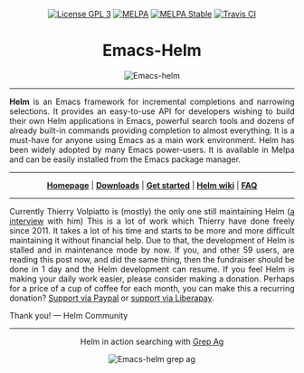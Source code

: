 <p align="center">
  <a href="http://www.gnu.org/licenses/gpl-3.0.txt"><img src="https://img.shields.io/badge/license-GPL_3-green.svg" alt="License GPL 3" /></a>
  <a href="https://melpa.org/#/helm"><img alt="MELPA" src="https://melpa.org/packages/helm-badge.svg"/></a>
  <a href="https://stable.melpa.org/#/helm"><img alt="MELPA Stable" src="https://stable.melpa.org/packages/helm-badge.svg"/></a>
  <a href="https://travis-ci.org/emacs-helm/helm"><img alt="Travis CI" src="https://travis-ci.org/emacs-helm/helm.svg?branch=master"/></a>
</p>


<h1 align="center">Emacs-Helm</h1>

<p align="center">
  <img src="https://avatars3.githubusercontent.com/u/1541688?v=3&amp;s=200" alt="Emacs-helm" title="" />
</p>

***
<p align="justify">
  <b>Helm</b> is an Emacs framework for incremental completions and narrowing
  selections. It provides an easy-to-use API for developers wishing to build
  their own Helm applications in Emacs, powerful search tools and dozens of
  already built-in commands providing completion to almost everything.
  It is a must-have for anyone using Emacs as a main work environment.
  Helm has been widely adopted by many Emacs power-users.
  It is available in Melpa and can be easily installed from the Emacs package manager.
</p>

***
<p align="center">
  <a href="https://emacs-helm.github.io/helm/"><b>Homepage</b></a> |
  <a href="https://github.com/emacs-helm/helm/releases"><b>Downloads</b></a> |
  <a href="https://github.com/emacs-helm/helm/wiki#install"><b>Get started</b></a> |
  <a href="https://github.com/emacs-helm/helm/wiki"><b>Helm wiki</b></a> |
  <a href="https://github.com/emacs-helm/helm/wiki/FAQ"><b>FAQ</b></a>
</p>

***

<p align="justify">
  Currently Thierry Volpiatto is (mostly) the only one still maintaining Helm (<a href="https://sachachua.com/blog/2018/09/interview-with-thierry-volpiatto/">a interview</a> with him)
  This is a lot of work which Thierry have done freely since 2011. It takes a lot of his time and starts to be more and more difficult
  maintaining it without financial help. Due to that, the development of Helm is stalled and in maintenance mode by now. 
  If you, and other 59 users, are reading this post now, and did the same thing, then the fundraiser should be done in 1 day and the Helm development can resume.
  If you feel Helm is making your daily work easier, please consider making a donation. Perhaps for a price of a cup of coffee for each month, you can make this a recurring donation? <a href="https://www.paypal.com/paypalme/tvolpiatto">Support via Paypal</a> or <a href="https://www.paypal.com/paypalme/tvolpiatto">support via Liberapay</a>.

  Thank you! — Helm Community
</p>

***

<p align="center">
  Helm in action searching with <a href="https://github.com/ggreer/the_silver_searcher"<b>Grep Ag</b></a>
                                   </p>

<p align="center">
  <img src="https://github.com/emacs-helm/helm/blob/master/images/helm-grep-ag-persistent.png?raw=true" alt="Emacs-helm grep ag" title="" />
</p>

[badge-license]: https://img.shields.io/badge/license-GPL_3-green.svg
